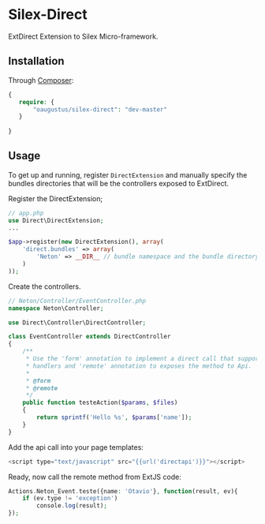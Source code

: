 Silex-Direct
============

ExtDirect Extension to Silex Micro-framework.

Installation
------------
 
Through [Composer](http://getcomposer.org):

```php
{
   require: {
       "oaugustus/silex-direct": "dev-master"
   }
        
}
```

Usage
-----

To get up and running, register `DirectExtension` and
manually specify the bundles directories that will be the controllers exposed
to ExtDirect.

Register the DirectExtension;

```php
// app.php
use Direct\DirectExtension;
... 

$app->register(new DirectExtension(), array(    
    'direct.bundles' => array(
        'Neton' => __DIR__ // bundle namespace and the bundle directory location
    )
));
```


Create the controllers.

```php
// Neton/Controller/EventController.php
namespace Neton\Controller;

use Direct\Controller\DirectController;

class EventController extends DirectController
{
    /**
     * Use the 'form' annotation to implement a direct call that supports form
     * handlers and 'remote' annotation to exposes the method to Api.
     * 
     * @form
     * @remote
     */
    public function testeAction($params, $files)
    {        
        return sprintf('Hello %s', $params['name']);
    }
}
```

Add the api call into your page templates:

```php
<script type="text/javascript" src="{{url('directapi')}}"></script>
```

Ready, now call the remote method from ExtJS code:

```php
Actions.Neton_Event.teste({name: 'Otavio'}, function(result, ev){
    if (ev.type != 'exception')
        console.log(result);
});
```

